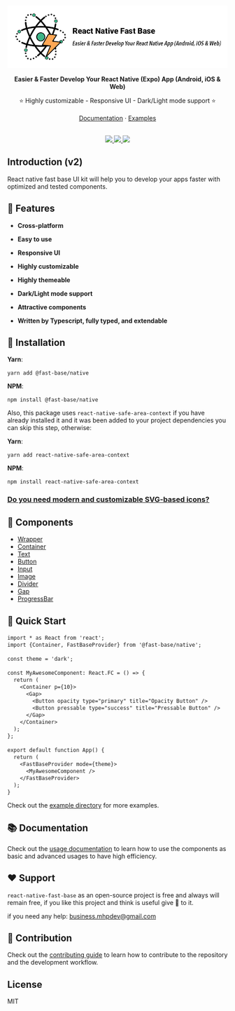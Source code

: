 <p align="center">
  <img src="./assets/fast-base.jpg" alt="Fast Base Banner">
</p>

<p align="center">
  <strong>
    Easier & Faster Develop Your React Native (Expo) App (Android, iOS & Web) 
  </strong>
</p>

<div align="center">
  ⭐️ Highly customizable - Responsive UI - Dark/Light mode support ⭐️
</div>

<br />

<div align="center">
  <a href="/docs/USAGE.md">Documentation</a> · <a href="/example/src/">Examples</a>
</div>

<br />

<p align="center">
  <a href="https://opensource.org/licenses/MIT">
    <img src="https://img.shields.io/badge/license-MIT-blue.svg?style=flat-square&color=07bc0c">
  </a>
  <a href="https://github.com/Mhp23/react-native-fast-base">
    <img src="https://img.shields.io/github/stars/Mhp23/react-native-fast-base?label=stars&logo&style=flat-square&color=800080">
  </a>
    <a href="https://twitter.com/HosseinPousti">
      <img src="https://img.shields.io/twitter/follow/rn_elements?style=flat-square&label=Twitter&logo=TWITTER&color=0089E3">
    </a>
</p>

## Introduction (v2)

React native fast base UI kit will help you to develop your apps faster with optimized and tested components.

## 💫 Features

- <strong>Cross-platform</strong>
- <strong>Easy to use</strong>

- <strong>Responsive UI</strong>

- <strong>Highly customizable</strong>

- <strong>Highly themeable</strong>

- <strong>Dark/Light mode support</strong>
- <strong>Attractive components</strong>

- <strong>Written by Typescript, fully typed, and extendable</strong>

## 📀 Installation

**Yarn**:

```
yarn add @fast-base/native
```

**NPM**:

```
npm install @fast-base/native
```

Also, this package uses `react-native-safe-area-context` if you have already installed it and it was been added to your project dependencies you can skip this step, otherwise:

**Yarn**:

```
yarn add react-native-safe-area-context
```

**NPM**:

```
npm install react-native-safe-area-context
```

### <a target="blank" href="https://github.com/Mhp23/fast-base-icons">Do you need modern and customizable SVG-based icons?</a>

## 💅 Components

- [Wrapper](/docs/USAGE.md#wrapper)<br/>
- [Container](/docs/USAGE.md#container)<br/>
- [Text](/docs/USAGE.md#text)<br/>
- [Button](/docs/USAGE.md#button)
- [Input](/docs/USAGE.md#input)
- [Image](/docs/USAGE.md#image)
- [Divider](/docs/USAGE.md#divider)<br/>
- [Gap](/docs/USAGE.md#gap)<br/>
- [ProgressBar](/docs/USAGE.md#progressbar)<br/>

## 🚀 Quick Start

```tsx
import * as React from 'react';
import {Container, FastBaseProvider} from '@fast-base/native';

const theme = 'dark';

const MyAwesomeComponent: React.FC = () => {
  return (
    <Container p={10}>
      <Gap>
        <Button opacity type="primary" title="Opacity Button" />
        <Button pressable type="success" title="Pressable Button" />
      </Gap>
    </Container>
  );
};

export default function App() {
  return (
    <FastBaseProvider mode={theme}>
      <MyAwesomeComponent />
    </FastBaseProvider>
  );
}
```

Check out the [example directory](/example/src/) for more examples.

## 📚 Documentation

Check out the [usage documentation](/docs/USAGE.md) to learn how to use the components as basic and advanced usages to have high efficiency.

## ❤️ Support

`react-native-fast-base` as an open-source project is free and always will remain free, if you like this project and think is useful give 🌟 to it.

if you need any help: [business.mhpdev@gmail.com](mailto:business.mhpdev@gmail.com)

## 🤝 Contribution

Check out the [contributing guide](/docs/CONTRIBUTING.md) to learn how to contribute to the repository and the development workflow.

## License

MIT

